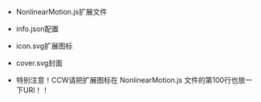 * NonlinearMotion.js扩展文件
* info.json配置
* icon.svg扩展图标
* cover.svg封面

* 特别注意！CCW请把扩展图标在 NonlinearMotion.js 文件的第100行也放一下URl！！
